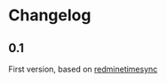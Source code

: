# Changelog

## 0.1
First version, based on [redminetimesync](https://github.com/brunetton/redminetimesync)